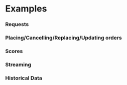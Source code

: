 # Examples


### Requests


### Placing/Cancelling/Replacing/Updating orders


### Scores


### Streaming


### Historical Data
